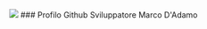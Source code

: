 <img src="https://marcodadamoeu.files.wordpress.com/2020/04/cropped-icona-marco-dadamo-1.png">
### Profilo Github Sviluppatore Marco D'Adamo

